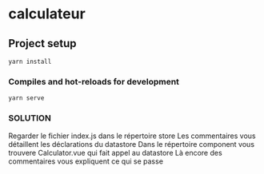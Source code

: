 # calculateur

## Project setup
```
yarn install
```

### Compiles and hot-reloads for development
```
yarn serve
```

### SOLUTION
Regarder le fichier index.js dans le répertoire store
Les commentaires vous détaillent les déclarations du datastore
Dans le répertoire component vous trouvere Calculator.vue qui fait appel au datastore
Là encore des commentaires vous expliquent ce qui se passe
